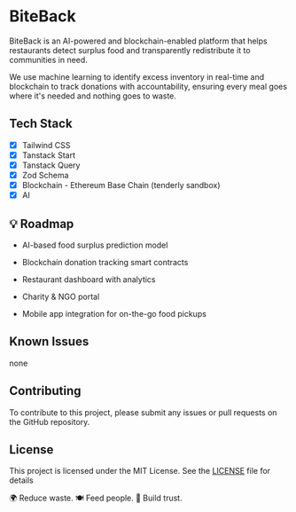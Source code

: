 # BiteBack
BiteBack is an AI-powered and blockchain-enabled platform that helps restaurants detect surplus food and transparently redistribute it to communities in need.

We use machine learning to identify excess inventory in real-time and blockchain to track donations with accountability, ensuring every meal goes where it's needed and nothing goes to waste.

## Tech Stack

- [x] Tailwind CSS
- [x] Tanstack Start
- [x] Tanstack Query
- [x] Zod Schema
- [x]  Blockchain - Ethereum Base Chain (tenderly sandbox)
- [x]  AI

## 💡 Roadmap

- AI-based food surplus prediction model

- Blockchain donation tracking smart contracts

- Restaurant dashboard with analytics

- Charity & NGO portal

- Mobile app integration for on-the-go food pickups

## Known Issues

none

## Contributing

To contribute to this project, please submit any issues or pull requests on the GitHub repository.

## License

This project is licensed under the MIT License.  See the [LICENSE](LICENSE) file for details

🌍 Reduce waste. 🍽️ Feed people. 🔗 Build trust.
